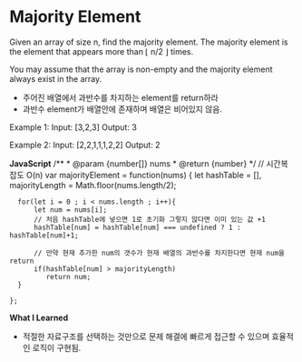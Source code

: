 # Majority Element

Given an array of size n, find the majority element. The majority element is the element that appears more than ⌊ n/2 ⌋ times.

You may assume that the array is non-empty and the majority element always exist in the array.

- 주어진 배열에서 과반수를 차지하는 element를 return하라
- 과반수 element가 배열안에 존재하며 배열은 비어있지 않음.

Example 1:
  Input: [3,2,3]
  Output: 3

Example 2:
  Input: [2,2,1,1,1,2,2]
  Output: 2


**JavaScript**
    /**
    * @param {number[]} nums
    * @return {number}
    */
    // 시간복잡도 O(n)
    var majorityElement = function(nums) {
      let hashTable = [], majorityLength = Math.floor(nums.length/2);

      for(let i = 0 ; i < nums.length ; i++){
          let num = nums[i];
          // 처음 hashTable에 넣으면 1로 초기화 그렇지 않다면 이미 있는 값 +1
          hashTable[num] = hashTable[num] === undefined ? 1 : hashTable[num]+1;

          // 만약 현재 추가한 num의 갯수가 현재 배열의 과반수를 차지한다면 현재 num을 return
          if(hashTable[num] > majorityLength)
             return num;
      }

    };

**What I Learned**
- 적절한 자료구조를 선택하는 것만으로 문제 해결에 빠르게 접근할 수 있으며 효율적인 로직이 구현됨.
